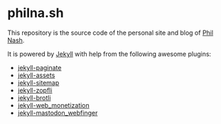 # philna.sh

This repository is the source code of the personal site and blog of [Phil Nash](https://philna.sh).

It is powered by [Jekyll](https://jekyllrb.com/) with help from the following awesome plugins:

* [jekyll-paginate](https://github.com/jekyll/jekyll-paginate)
* [jekyll-assets](https://github.com/envygeeks/jekyll-assets)
* [jekyll-sitemap](https://github.com/jekyll/jekyll-sitemap)
* [jekyll-zopfli](https://github.com/philnash/jekyll-zopfli)
* [jekyll-brotli](https://github.com/philnash/jekyll-brotli)
* [jekyll-web_monetization](https://github.com/philnash/jekyll-web_monetization)
* [jekyll-mastodon_webfinger](https://github.com/philnash/jekyll-mastodon_webfinger)